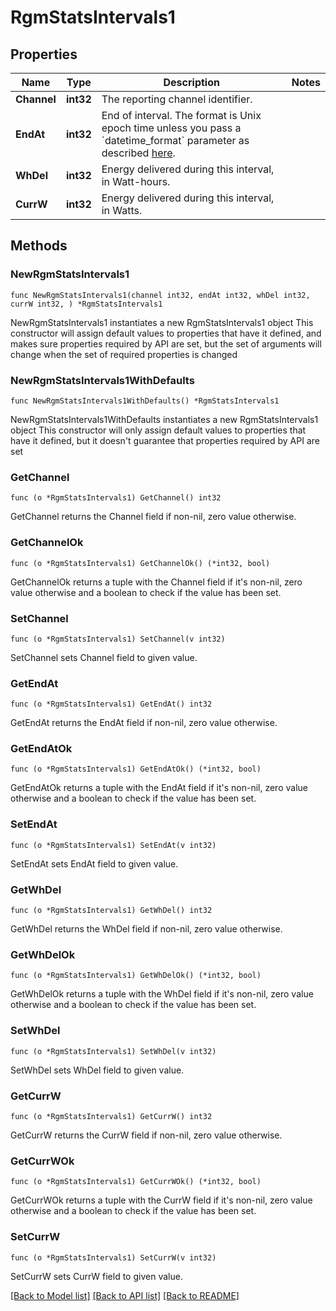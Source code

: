 # RgmStatsIntervals1

## Properties

Name | Type | Description | Notes
------------ | ------------- | ------------- | -------------
**Channel** | **int32** | The reporting channel identifier. | 
**EndAt** | **int32** | End of interval. The format is Unix epoch time unless you pass a &#x60;datetime_format&#x60; parameter as described [here](https://developer.enphase.com/docs#Datetimes). | 
**WhDel** | **int32** | Energy delivered during this interval, in Watt-hours. | 
**CurrW** | **int32** | Energy delivered during this interval, in Watts. | 

## Methods

### NewRgmStatsIntervals1

`func NewRgmStatsIntervals1(channel int32, endAt int32, whDel int32, currW int32, ) *RgmStatsIntervals1`

NewRgmStatsIntervals1 instantiates a new RgmStatsIntervals1 object
This constructor will assign default values to properties that have it defined,
and makes sure properties required by API are set, but the set of arguments
will change when the set of required properties is changed

### NewRgmStatsIntervals1WithDefaults

`func NewRgmStatsIntervals1WithDefaults() *RgmStatsIntervals1`

NewRgmStatsIntervals1WithDefaults instantiates a new RgmStatsIntervals1 object
This constructor will only assign default values to properties that have it defined,
but it doesn't guarantee that properties required by API are set

### GetChannel

`func (o *RgmStatsIntervals1) GetChannel() int32`

GetChannel returns the Channel field if non-nil, zero value otherwise.

### GetChannelOk

`func (o *RgmStatsIntervals1) GetChannelOk() (*int32, bool)`

GetChannelOk returns a tuple with the Channel field if it's non-nil, zero value otherwise
and a boolean to check if the value has been set.

### SetChannel

`func (o *RgmStatsIntervals1) SetChannel(v int32)`

SetChannel sets Channel field to given value.


### GetEndAt

`func (o *RgmStatsIntervals1) GetEndAt() int32`

GetEndAt returns the EndAt field if non-nil, zero value otherwise.

### GetEndAtOk

`func (o *RgmStatsIntervals1) GetEndAtOk() (*int32, bool)`

GetEndAtOk returns a tuple with the EndAt field if it's non-nil, zero value otherwise
and a boolean to check if the value has been set.

### SetEndAt

`func (o *RgmStatsIntervals1) SetEndAt(v int32)`

SetEndAt sets EndAt field to given value.


### GetWhDel

`func (o *RgmStatsIntervals1) GetWhDel() int32`

GetWhDel returns the WhDel field if non-nil, zero value otherwise.

### GetWhDelOk

`func (o *RgmStatsIntervals1) GetWhDelOk() (*int32, bool)`

GetWhDelOk returns a tuple with the WhDel field if it's non-nil, zero value otherwise
and a boolean to check if the value has been set.

### SetWhDel

`func (o *RgmStatsIntervals1) SetWhDel(v int32)`

SetWhDel sets WhDel field to given value.


### GetCurrW

`func (o *RgmStatsIntervals1) GetCurrW() int32`

GetCurrW returns the CurrW field if non-nil, zero value otherwise.

### GetCurrWOk

`func (o *RgmStatsIntervals1) GetCurrWOk() (*int32, bool)`

GetCurrWOk returns a tuple with the CurrW field if it's non-nil, zero value otherwise
and a boolean to check if the value has been set.

### SetCurrW

`func (o *RgmStatsIntervals1) SetCurrW(v int32)`

SetCurrW sets CurrW field to given value.



[[Back to Model list]](../README.md#documentation-for-models) [[Back to API list]](../README.md#documentation-for-api-endpoints) [[Back to README]](../README.md)


